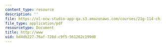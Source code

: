```yaml
---
content_type: resource
description: ''
file: https://ol-ocw-studio-app-qa.s3.amazonaws.com/courses/21g-114-chinese-vi-streamlined-spring-2005/bd4db22776af728dc9f5561262c199d0_MIT21G_114S05_2_10j.pdf
file_type: application/pdf
resourcetype: Document
title: http://www
uid: bd4db227-76af-728d-c9f5-561262c199d0
---
```

